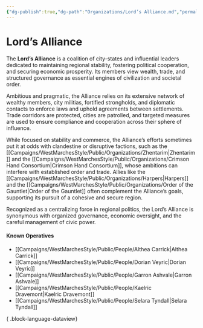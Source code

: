 ```yaml
---
{"dg-publish":true,"dg-path":"Organizations/Lord’s Alliance.md","permalink":"/organizations/lord-s-alliance/","tags":["organization","political","sword-coast","LordsAlliance"],"dgShowFileTree":true}
---
```


# **Lord’s Alliance**

The **Lord’s Alliance** is a coalition of city-states and influential leaders dedicated to maintaining regional stability, fostering political cooperation, and securing economic prosperity. Its members view wealth, trade, and structured governance as essential engines of civilization and societal order.

Ambitious and pragmatic, the Alliance relies on its extensive network of wealthy members, city militias, fortified strongholds, and diplomatic contacts to enforce laws and uphold agreements between settlements. Trade corridors are protected, cities are patrolled, and targeted measures are used to ensure compliance and cooperation across their sphere of influence.

While focused on stability and commerce, the Alliance’s efforts sometimes put it at odds with clandestine or disruptive factions, such as the [[Campaigns/WestMarchesStyle/Public/Organizations/Zhentarim\|Zhentarim]] and the [[Campaigns/WestMarchesStyle/Public/Organizations/Crimson Hand Consortium\|Crimson Hand Consortium]], whose ambitions can interfere with established order and trade. Allies like the [[Campaigns/WestMarchesStyle/Public/Organizations/Harpers\|Harpers]] and the [[Campaigns/WestMarchesStyle/Public/Organizations/Order of the Gauntlet\|Order of the Gauntlet]] often complement the Alliance’s goals, supporting its pursuit of a cohesive and secure region.

Recognized as a centralizing force in regional politics, the Lord’s Alliance is synonymous with organized governance, economic oversight, and the careful management of civic power.

#### Known Operatives
- [[Campaigns/WestMarchesStyle/Public/People/Althea Carrick\|Althea Carrick]]
- [[Campaigns/WestMarchesStyle/Public/People/Dorian Veyric\|Dorian Veyric]]
- [[Campaigns/WestMarchesStyle/Public/People/Garron Ashvale\|Garron Ashvale]]
- [[Campaigns/WestMarchesStyle/Public/People/Kaelric Dravemont\|Kaelric Dravemont]]
- [[Campaigns/WestMarchesStyle/Public/People/Selara Tyndall\|Selara Tyndall]]

{ .block-language-dataview}
